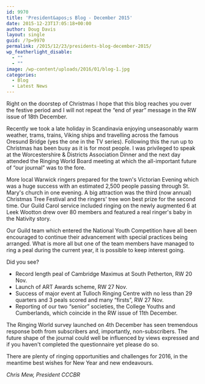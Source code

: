 ```yaml
---
id: 9970
title: 'President&apos;s Blog - December 2015'
date: 2015-12-23T17:05:18+00:00
author: Doug Davis
layout: single
guid: /?p=9970
permalink: /2015/12/23/presidents-blog-december-2015/
wp_featherlight_disable:
  - ""
  - ""
image: /wp-content/uploads/2016/01/blog-1.jpg
categories:
  - Blog
  - Latest News
---
```

Right on the doorstep of Christmas I hope that this blog reaches you over the festive period and I will not repeat the “end of year” message in the RW issue of 18th December.

Recently we took a late holiday in Scandinavia enjoying unseasonably warm weather, trams, trains, Viking ships and travelling across the famous Oresund Bridge (yes the one in the TV series). Following this the run up to Christmas has been busy as it is for most people. I was privileged to speak at the Worcestershire & Districts Association Dinner and the next day attended the Ringing World Board meeting at which the all-important future of “our journal” was to the fore.

More local Warwick ringers prepared for the town&apos;s Victorian Evening which was a huge success with an estimated 2,500 people passing through St. Mary&apos;s church in one evening. A big attraction was the third (now annual) Christmas Tree Festival and the ringers&apos; tree won best prize for the second time. Our Guild Carol service included ringing on the newly augmented 6 at Leek Wootton drew over 80 members and featured a real ringer&apos;s baby in the Nativity story.

Our Guild team which entered the National Youth Competition have all been encouraged to continue their advancement with special practices being arranged. What is more all but one of the team members have managed to ring a peal during the current year, it is possible to keep interest going.

Did you see?

  * Record length peal of Cambridge Maximus at South Petherton, RW 20 Nov.
  * Launch of ART Awards scheme, RW 27 Nov.
  * Success of major event at Tulloch Ringing Centre with no less than 29 quarters and 3 peals scored and many &#8220;firsts&#8221;, RW 27 Nov.
  * Reporting of our two &#8220;senior&#8221; societies, the College Youths and Cumberlands, which coincide in the RW issue of 11th December.

The Ringing World survey launched on 4th December has seen tremendous response both from subscribers and, importantly, non-subscribers. The future shape of the journal could well be influenced by views expressed and if you haven&apos;t completed the questionnaire yet please do so.

There are plenty of ringing opportunities and challenges for 2016, in the meantime best wishes for New Year and new endeavours.

_Chris Mew, President CCCBR_
